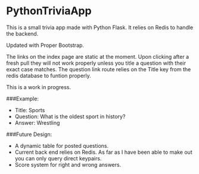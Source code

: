 # PythonTriviaApp
This is a small trivia app made with Python Flask. It relies on Redis to handle the backend.

Updated with Proper Bootstrap.

The links on the index page are static at the moment. Upon clicking after a fresh pull they will not work properly unless you title a question with their exact case matches. The question link route relies on the Title key from the redis database to funtion properly.

This is a work in progress.

###Example:
- Title: Sports
- Question: What is the oldest sport in history?
- Answer: Wrestling

###Future Design:
- A dynamic table for posted questions. 
- Current back end relies on Redis. As far as I have been able to make out you can only query direct keypairs.
- Score system for right and wrong answers.
